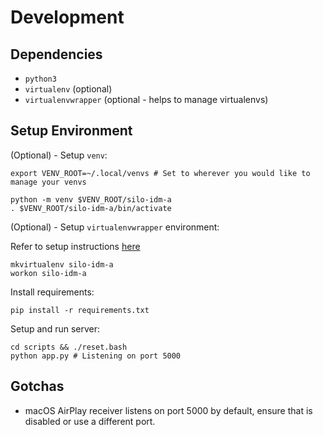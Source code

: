 # Development

## Dependencies

* `python3`
* `virtualenv` (optional)
* `virtualenvwrapper` (optional - helps to manage virtualenvs)

## Setup Environment

(Optional) - Setup `venv`:

```
export VENV_ROOT=~/.local/venvs # Set to wherever you would like to manage your venvs

python -m venv $VENV_ROOT/silo-idm-a
. $VENV_ROOT/silo-idm-a/bin/activate
```

(Optional) - Setup `virtualenvwrapper` environment:

Refer to setup instructions [here](https://github.com/bernardobarreto/virtualenvwrapper/blob/master/virtualenvwrapper.sh#L31)

```
mkvirtualenv silo-idm-a
workon silo-idm-a
```

Install requirements:

```
pip install -r requirements.txt
```

Setup and run server:

```
cd scripts && ./reset.bash
python app.py # Listening on port 5000
```

## Gotchas

* macOS AirPlay receiver listens on port 5000 by default, ensure that is disabled or use a different port.